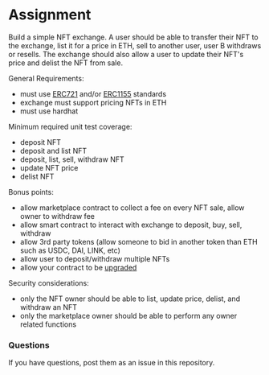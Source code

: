 # Assignment

Build a simple NFT exchange.  A user should be able to transfer their NFT to the exchange, list it for a price in ETH, sell to another user, user B withdraws or resells.  The exchange should also allow a user to update their NFT's price and delist the NFT from sale.

General Requirements:

- must use [ERC721](https://eips.ethereum.org/EIPS/eip-721) and/or [ERC1155](https://eips.ethereum.org/EIPS/eip-1155) standards
- exchange must support pricing NFTs in ETH
- must use hardhat

Minimum required unit test coverage:

- deposit NFT
- deposit and list NFT
- deposit, list, sell, withdraw NFT
- update NFT price
- delist NFT

Bonus points:

- allow marketplace contract to collect a fee on every NFT sale, allow owner to withdraw fee
- allow smart contract to interact with exchange to deposit, buy, sell, withdraw
- allow 3rd party tokens (allow someone to bid in another token than ETH such as USDC, DAI, LINK, etc)
- allow user to deposit/withdraw multiple NFTs
- allow your contract to be [upgraded](https://docs.openzeppelin.com/contracts/4.x/upgradeable)

Security considerations:

- only the NFT owner should be able to list, update price, delist, and withdraw an NFT
- only the marketplace owner should be able to perform any owner related functions

### Questions

If you have questions, post them as an issue in this repository.